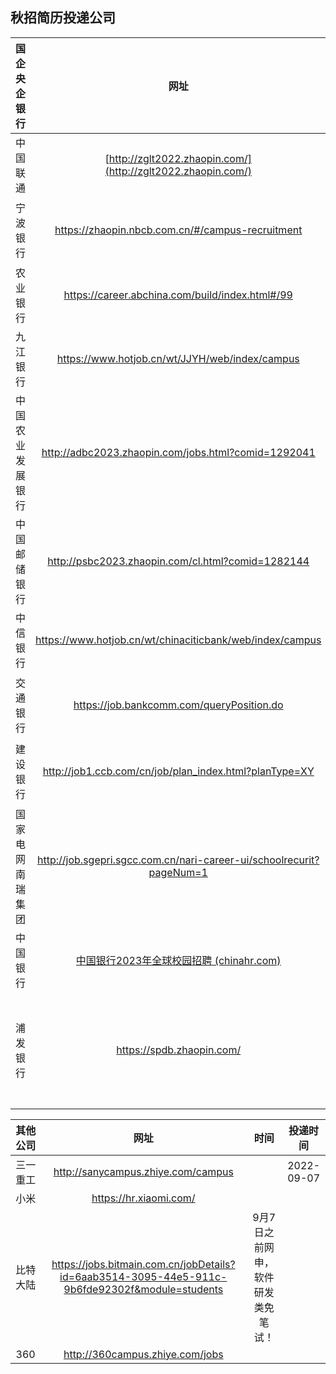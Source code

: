 秋招简历投递公司
---


| 国企央企银行 | 网址 | 时间  | 投递时间 |
| :---: | :---: | :---: | :---: |
| 中国联通 | [http://zglt2022.zhaopin.com/](http://zglt2022.zhaopin.com/) |  | 2022-09-08 |
| 宁波银行 | https://zhaopin.nbcb.com.cn/#/campus-recruitment | 2022-09-13 - 2022-11-18 | 2022-09-06 |
| 农业银行 | https://career.abchina.com/build/index.html#/99 |  | 2022-09-06 |
| 九江银行 | https://www.hotjob.cn/wt/JJYH/web/index/campus |  | 2022-09-06  |
| 中国农业发展银行 | http://adbc2023.zhaopin.com/jobs.html?comid=1292041 |  |2022-09-06   |
| 中国邮储银行 | http://psbc2023.zhaopin.com/cl.html?comid=1282144 |  | 2022-09-06 |
| 中信银行 | https://www.hotjob.cn/wt/chinaciticbank/web/index/campus |  | 2022-09-08 |
| 交通银行 | https://job.bankcomm.com/queryPosition.do | 2022-09-13 - 2022-10-16 | 2022-09-08 |
| 建设银行 | http://job1.ccb.com/cn/job/plan_index.html?planType=XY | 2022-09-13 - 2022-10-16 | 2022-09-08 |
| 国家电网南瑞集团 | http://job.sgepri.sgcc.com.cn/nari-career-ui/schoolrecurit?pageNum=1 | 2022-09-13 - 2022-10-16 | 2022-09-08 |
| 中国银行 | [中国银行2023年全球校园招聘 (chinahr.com)](https://campus.chinahr.com/pages/2023-boc/#/jobs) |  |  |
| 浦发银行 | https://spdb.zhaopin.com/ | 2022年9月9日 10 : 00 - 10月13日 18 ：00 | 2022-09-10 |



| 其他公司 | 网址 | 时间  | 投递时间 |
| :---: | :---: | :---: | :---: |
| 三一重工 | http://sanycampus.zhiye.com/campus |   | 2022-09-07 |
| 小米 | https://hr.xiaomi.com/ |   |  |
| 比特大陆 | https://jobs.bitmain.com.cn/jobDetails?id=6aab3514-3095-44e5-911c-9b6fde92302f&module=students | 9月7日之前网申，软件研发类免笔试！ |  |
| 360 | http://360campus.zhiye.com/jobs |  |  |










